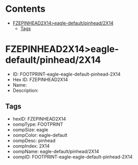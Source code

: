 



Contents
========

* [FZEPINHEAD2X14>eagle-default/pinhead/2X14](#fzepinhead2x14eagle-defaultpinhead2x14)
	* [Tags](#tags)

# FZEPINHEAD2X14>eagle-default/pinhead/2X14

- ID: FOOTPRINT-eagle-eagle-default-pinhead-2X14
- Hex ID: FZEPINHEAD2X14
- Name: 
- Description: 

## Tags

- hexID: FZEPINHEAD2X14
- oompType: FOOTPRINT
- oompSize: eagle
- oompColor: eagle-default
- oompDesc: pinhead
- oompIndex: 2X14
- oompName: eagle-default/pinhead/2X14
- oompID: FOOTPRINT-eagle-eagle-default-pinhead-2X14
